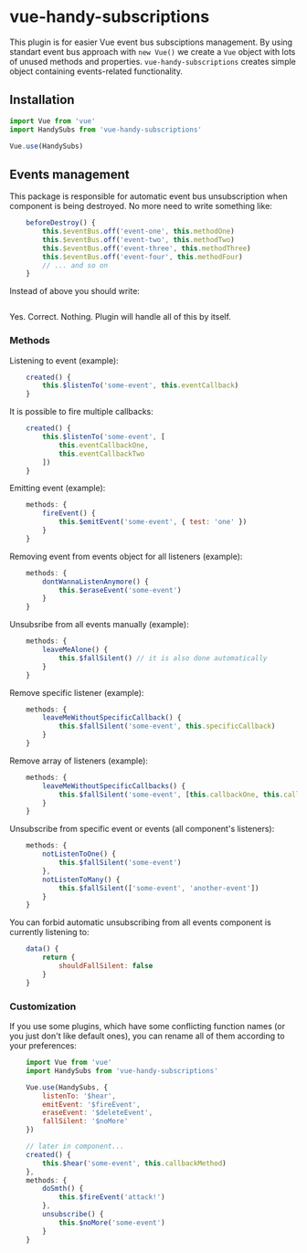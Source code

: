 # vue-handy-subscriptions
This plugin is for easier Vue event bus subsciptions management.
By using standart event bus approach with `new Vue()` we create a `Vue` object with lots of unused methods and properties. `vue-handy-subscriptions` creates simple object containing events-related functionality. 

## Installation
```javascript
import Vue from 'vue'
import HandySubs from 'vue-handy-subscriptions'

Vue.use(HandySubs)
```

## Events management
This package is responsible for automatic event bus unsubscription when component is being destroyed. No more need to write something like:
```javascript
    beforeDestroy() {
        this.$eventBus.off('event-one', this.methodOne)
        this.$eventBus.off('event-two', this.methodTwo)
        this.$eventBus.off('event-three', this.methodThree)
        this.$eventBus.off('event-four', this.methodFour)
        // ... and so on
    }
```
Instead of above you should write:
```javascript
```
Yes. Correct. Nothing. Plugin will handle all of this by itself.

### Methods
Listening to event (example):
```javascript
    created() {
        this.$listenTo('some-event', this.eventCallback)
    }
```
It is possible to fire multiple callbacks:
```javascript
    created() {
        this.$listenTo('some-event', [
            this.eventCallbackOne,
            this.eventCallbackTwo
        ])
    }
```

Emitting event (example):
```javascript
    methods: {
        fireEvent() {
            this.$emitEvent('some-event', { test: 'one' })
        }
    }
```

Removing event from events object for all listeners (example):
```javascript
    methods: {
        dontWannaListenAnymore() {
            this.$eraseEvent('some-event')
        }
    }
```

Unsubsribe from all events manually (example):
```javascript
    methods: {
        leaveMeAlone() {
            this.$fallSilent() // it is also done automatically
        }
    }
```
Remove specific listener (example): 
```javascript
    methods: {
        leaveMeWithoutSpecificCallback() {
            this.$fallSilent('some-event', this.specificCallback)
        }
    }
```
Remove array of listeners (example):
```javascript
    methods: {
        leaveMeWithoutSpecificCallbacks() {
            this.$fallSilent('some-event', [this.callbackOne, this.callbackTwo])
        }
    }
```
Unsubscribe from specific event or events (all component's listeners):
```javascript
    methods: {
        notListenToOne() {
            this.$fallSilent('some-event')
        },
        notListenToMany() {
            this.$fallSilent(['some-event', 'another-event'])
        }
    }
```
You can forbid automatic unsubscribing from all events component is currently listening to:
```javascript
    data() {
        return {
            shouldFallSilent: false
        }
    }
```


### Customization
If you use some plugins, which have some conflicting function names (or you just don't like default ones), you can rename all of them according to your preferences:
```javascript
    import Vue from 'vue'
    import HandySubs from 'vue-handy-subscriptions'

    Vue.use(HandySubs, {
        listenTo: '$hear',
        emitEvent: '$fireEvent',
        eraseEvent: '$deleteEvent',
        fallSilent: '$noMore'
    })

    // later in component...
    created() {
        this.$hear('some-event', this.callbackMethod)
    },
    methods: {
        doSmth() {
            this.$fireEvent('attack!')
        },
        unsubscribe() {
            this.$noMore('some-event')
        }
    }
```